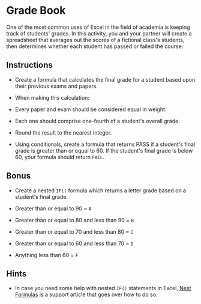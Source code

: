 
# Grade Book

One of the most common uses of Excel in the field of academia is keeping track of students' grades. In this activity, you and your partner will create a spreadsheet that averages out the scores of a fictional class's students, then determines whether each student has passed or failed the course.

## Instructions

* Create a formula that calculates the final grade for a student based upon their previous exams and papers.

* When making this calculation:

* Every paper and exam should be considered equal in weight.

* Each one should comprise one-fourth of a student's overall grade.

* Round the result to the nearest integer.

* Using conditionals, create a formula that returns PASS if a student's final grade is greater than or equal to 60. If the student's final grade is below 60, your formula should return `FAIL`.

## Bonus

* Create a nested `IF()` formula which returns a letter grade based on a student's final grade.

* Greater than or equal to 90 = `A`
* Greater than or equal to 80 and less than 90 = `B`
* Greater than or equal to 70 and less than 80 = `C`
* Greater than or equal to 60 and less than 70 = `D`
* Anything less than 60 = `F`

## Hints

* In case you need some help with nested `IF()` statements in Excel, [Nest Formulas](https://support.office.com/en-us/article/IF-function-%E2%80%93-nested-formulas-and-avoiding-pitfalls-0b22ff44-f149-44ba-aeb5-4ef99da241c8) is a support article that goes over how to do so.
